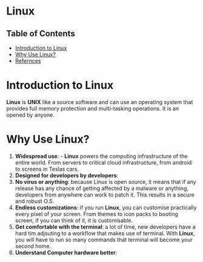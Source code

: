 # Linux

## Table of Contents
- [Introduction to Linux](#Introduction-to-Linux)
- [Why Use Linux?](#Why-Use-Linux?)
- [Refernces]()

# Introduction to Linux
__Linux__ is __UNIX__ like a source software and can use an operating system that provides full memory protection and multi-tasking operations. It is an opened by anyone.

# Why Use Linux?
1. __Widespread use__: - __Linux__ powers the computing infrastructure of the entire world. From servers to critical cloud infrastructure, from android to screens in Teslas cars.
2. __Designed for developers by developers__:
3. __No virus or anything__: because Linux is open source, it means that if any release has any chance of getting affected by a malware or anything, developers from anywhere can work to patch it. This results in a secure and robust O.S.
4. __Endless customizations__: if you run __Linux__, you can customise practically every pixel of your screen. From themes to icon packs to booting screen, if you can think of it, it is customisable. 
5. __Get comfortable with the terminal__: a lot of time, new developers have a hard tim adjsuting to a workflow that makes use of terminal. With __Linux__, you will have to run so many commands that terminal will become your second home.
6. __Understand Computer hardware better__: 